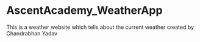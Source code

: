 # AscentAcademy_WeatherApp
This is a weather website which tells about the current weather created by Chandrabhan Yadav
